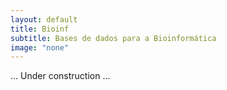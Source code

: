 ```yaml
---
layout: default
title: Bioinf
subtitle: Bases de dados para a Bioinformática
image: "none"
---
```


... Under construction ... 